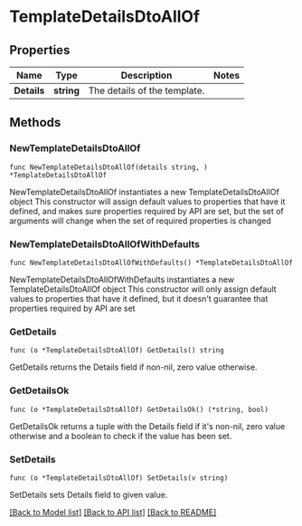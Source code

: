 # TemplateDetailsDtoAllOf

## Properties

Name | Type | Description | Notes
------------ | ------------- | ------------- | -------------
**Details** | **string** | The details of the template. | 

## Methods

### NewTemplateDetailsDtoAllOf

`func NewTemplateDetailsDtoAllOf(details string, ) *TemplateDetailsDtoAllOf`

NewTemplateDetailsDtoAllOf instantiates a new TemplateDetailsDtoAllOf object
This constructor will assign default values to properties that have it defined,
and makes sure properties required by API are set, but the set of arguments
will change when the set of required properties is changed

### NewTemplateDetailsDtoAllOfWithDefaults

`func NewTemplateDetailsDtoAllOfWithDefaults() *TemplateDetailsDtoAllOf`

NewTemplateDetailsDtoAllOfWithDefaults instantiates a new TemplateDetailsDtoAllOf object
This constructor will only assign default values to properties that have it defined,
but it doesn't guarantee that properties required by API are set

### GetDetails

`func (o *TemplateDetailsDtoAllOf) GetDetails() string`

GetDetails returns the Details field if non-nil, zero value otherwise.

### GetDetailsOk

`func (o *TemplateDetailsDtoAllOf) GetDetailsOk() (*string, bool)`

GetDetailsOk returns a tuple with the Details field if it's non-nil, zero value otherwise
and a boolean to check if the value has been set.

### SetDetails

`func (o *TemplateDetailsDtoAllOf) SetDetails(v string)`

SetDetails sets Details field to given value.



[[Back to Model list]](../README.md#documentation-for-models) [[Back to API list]](../README.md#documentation-for-api-endpoints) [[Back to README]](../README.md)


